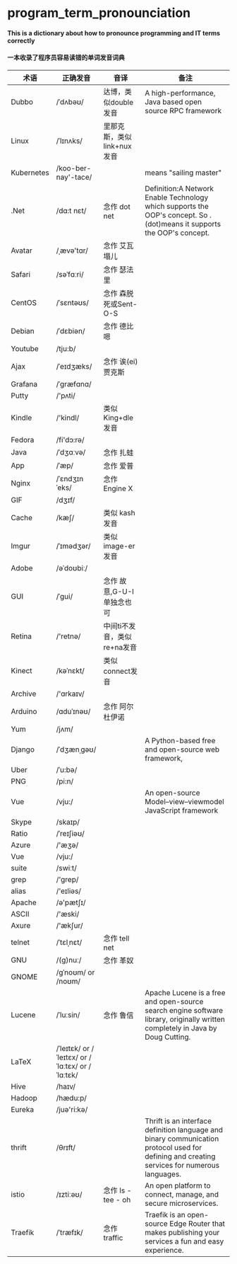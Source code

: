 # program_term_pronounciation

#### This is a dictionary about how to pronounce programming and IT terms correctly  
#### 一本收录了程序员容易读错的单词发音词典  

| 术语 | 正确发音 | 音译 | 备注 |
| ------ | ------ | ------ | ----- |
| Dubbo | /ˈdʌbəʊ/ | 达博，类似double发音 |A high-performance, Java based open source RPC framework|
| Linux | /ˈlɪnʌks/ | 里那克斯，类似link+nux发音 |
| Kubernetes  | /koo-ber-nay'-tace/ | |means "sailing master" |
| .Net  | /dɑ:t nɛt/ | 念作 dot net| Definition:A Network Enable Technology which supports the OOP's concept. So .(dot)means it supports the OOP's concept. |
| Avatar  | /ˌævə'tɑr/ | 念作 艾瓦塌儿|
| Safari | /səˈfɑːri/ | 念作 瑟法里 |
| CentOS | /ˈsɛntəʊs/ | 念作 森脱死或Sent-O-S |
| Debian | /ˈdɛbiən/ | 念作 德比嗯 |
| Youtube | /tju:b/ |  |
| Ajax | /ˈeɪdʒæks/ | 念作 诶(ei)贾克斯 |
| Grafana | /ˈɡræfɑnɑ/ | |
| Putty | /'pʌti/ |  |
| Kindle | /'kindl/ | 类似King+dle发音|
| Fedora | /fi'dɔ:rə/ | |
| Java | /ˈdʒɑːvə/ | 念作 扎蛙|
| App | /ˈæp/ | 念作 爱普|
| Nginx | /ˈɛndʒɪnˈeks/ | 念作 Engine X|
| GIF | /dʒɪf/ | |
| Cache | /kæʃ/ | 类似 kash 发音|
| Imgur | /ˈɪmədʒər/ | 类似 image-er 发音|
| Adobe | /əˈdoʊbiː/ | |
| GUI  | /ˈɡui/ | 念作 故意,G-U-I单独念也可|
| Retina  | /'retnə/ | 中间ti不发音，类似re+na发音|
| Kinect  | /kəˈnɛkt/ | 类似connect发音|
| Archive  | /'ɑrkaɪv/ | |
| Arduino  | /ɑduˈɪnəʊ/ | 念作 阿尔杜伊诺|
| Yum  | /jʌm/ | |
| Django  | /ˈdʒænˌgəʊ/ | |A Python-based free and open-source web framework, |
| Uber  | /ˈu:bə/ | |
| PNG  | /pi:n/ | |
| Vue  | /vju:/ | |An open-source Model–view–viewmodel JavaScript framework |
| Skype  | /skaɪp/ | |
| Ratio  | /ˈreɪʃiəʊ/ | |
| Azure | /'æʒə/ | |
| Vue  | /vju:/ | |
| suite  | /swiːt/ | |
| grep  | /'grep/ | |
| alias  | /'eɪliəs/ | |
| Apache  | /ə'pætʃɪ/ | |
| ASCII  | /'æski/ | |
| Axure  | /'æk∫ur/ | |
| telnet  | /ˈtɛlˌnɛt/ |念作 tell net |
| GNU  | /(g)nuː/ | 念作 革奴|
| GNOME  | /ɡˈnoʊm/ or /noʊm/ ||
| Lucene  | /ˈluːsin/ | 念作 鲁信|Apache Lucene is a free and open-source search engine software library, originally written completely in Java by Doug Cutting. |
| LaTeX  | /ˈleɪtɛk/ or /ˈleɪtɛx/ or /ˈlɑːtɛx/ or /ˈlɑːtɛk/| |
| Hive  | /haɪv/| |
| Hadoop  | /hædu:p/ | |
| Eureka  | /juә'ri:kә/ | |
| thrift  | /θrɪft/ | |Thrift is an interface definition language and binary communication protocol used for defining and creating services for numerous languages.|
| istio  | /ɪztiːəʊ/ |念作 Is - tee - oh |An open platform to connect, manage, and secure microservices.|
| Traefik  | /ˈtræfɪk/ |念作 traffic |Traefik is an open-source Edge Router that makes publishing your services a fun and easy experience.|
